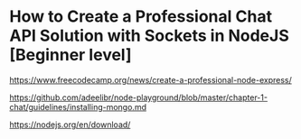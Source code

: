 # How to Create a Professional Chat API Solution with Sockets in NodeJS [Beginner level]

<https://www.freecodecamp.org/news/create-a-professional-node-express/>

<https://github.com/adeelibr/node-playground/blob/master/chapter-1-chat/guidelines/installing-mongo.md>

<https://nodejs.org/en/download/>
